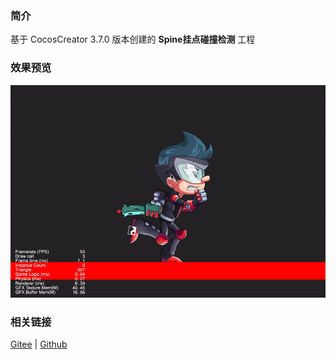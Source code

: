 ### 简介
基于 CocosCreator 3.7.0 版本创建的 **Spine挂点碰撞检测** 工程

### 效果预览
![image](../../../gif/202203/2022030225.gif)

### 相关链接
[Gitee](https://gitee.com/mirrors_cocos-creator/test-cases-3d/tree/v3.0/assets/cases/spine) | [Github](https://github.com/cocos-creator/test-cases-3d/tree/v3.0/assets/cases/spine)